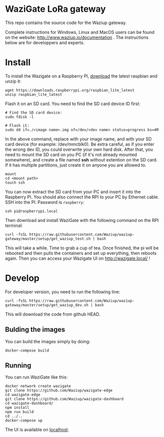 WaziGate LoRa gateway
=====================

This repo contains the source code for the Waziup gateway.

Complete instructions for Windows, Linux and MacOS users can be found on the website: http://www.waziup.io/documentation .
The instructions below are for developpers and experts.

Install
=======

To install the Wazigate on a Raspberry PI, [download](https://www.raspberrypi.org/downloads/raspbian/) the latest raspbian and unzip it:
```
wget https://downloads.raspberrypi.org/raspbian_lite_latest
unzip raspbian_lite_latest
```

Flash it on an SD card. You need to find the SD card device ID first:
```
# Find the SD card device:
sudo fdisk -l

# Flash it:
sudo dd if=./<image name>.img of=/dev/<dev name> status=progress bs=4M
```
In the above command, replace with your image name, and with your SD card device (for example: /dev/mmcblk0).
Be extra careful, as if you enter the wrong dev ID, you could overwrite your own hard disk.
After that, you need to mount the SD card on you PC (if it's not already mounted somewhere), and create a file named **ssh** without extention on the SD card.
If it has multiple partitions, just create it on anyone you are allowed to.

```
mount
cd <mount path>
touch ssh
```

You can now extract the SD card from your PC and insert it into the Raspberry PI.
You should also connect the RPI to your PC by Ethernet cable.
SSH into the PI. Password is `raspberry`:
```
ssh pi@raspberrypi.local
```
Then download and install WaziGate with the following command on the RPI terminal:
```
curl -fsSL https://raw.githubusercontent.com/Waziup/waziup-gateway/master/setup/get_waziup_test.sh | bash
```

This will take a while. Time to grab a cup of tea.
Once finished, the pi will be rebooted and then pulls the containers and set up everything, then reboots again.
Then you can access your Wazigate UI on http://wazigate.local/ !

Develop
=======


For developer version, you need to run the following line:

```
curl -fsSL https://raw.githubusercontent.com/Waziup/waziup-gateway/master/setup/get_waziup_dev.sh | bash
```
This will download the code from github HEAD.


Bulding the images
------------------

You can build the images simply by doing:
```
docker-compose build
```

Running
-------

You can run WaziGate like this:
```
docker network create wazigate
git clone https://github.com/Waziup/wazigate-edge
cd wazigate-edge
git clone https://github.com/Waziup/wazigate-dashboard
cd wazigate-dashboard/
npm install
npm run build
cd ../..
docker-compose up
```
The UI is available on [localhost](http://localhost).
